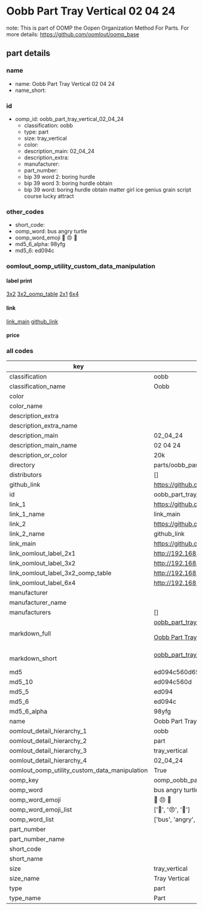 # Oobb Part Tray Vertical 02 04 24  

note: This is part of OOMP the Oopen Organization Method For Parts. For more details: https://github.com/oomlout/oomp_base

##  part details





### name
* name: Oobb Part Tray Vertical 02 04 24
* name_short: 
### id
* oomp_id: oobb_part_tray_vertical_02_04_24
  * classification: oobb
  * type: part
  * size: tray_vertical
  * color: 
  * description_main: 02_04_24
  * description_extra: 
  * manufacturer: 
  * part_number: 
  * bip 39 word 2: boring hurdle
  * bip 39 word 3: boring hurdle obtain
  * bip 39 word: boring hurdle obtain matter girl ice genius grain script course lucky attract

### other_codes
* short_code: 
* oomp_word: bus angry turtle
* oomp_word_emoji :bus: :angry: :turtle:
* md5_6_alpha: 98yfg
* md5_6: ed094c






### oomlout_oomp_utility_custom_data_manipulation
#### label print
[3x2](http://192.168.1.245:1112/?label=oomp%2098yfg)
[3x2_oomp_table](http://192.168.1.107:1112/?label=oomp%2098yfg)
[2x1](http://192.168.1.242:1112/?label=oomp%2098yfg)
[6x4](http://192.168.1.55:1112/?label=oomp%2098yfg)    

#### link

[link_main](https://github.com/oomlout/oomlout_oomp_current_version_messy/tree/main/parts/oobb_part_tray_vertical_02_04_24) [github_link](https://github.com/oomlout/oomlout_oomp_part_src/tree/main/parts/oobb_part_tray_vertical_02_04_24)                             

#### price







### all codes 
| key | value |  
| --- | --- |  
| classification | oobb |  
| classification_name | Oobb |  
| color |  |  
| color_name |  |  
| description_extra |  |  
| description_extra_name |  |  
| description_main | 02_04_24 |  
| description_main_name | 02 04 24 |  
| description_or_color | 20k |  
| directory | parts/oobb_part_tray_vertical_02_04_24 |  
| distributors | [] |  
| github_link | https://github.com/oomlout/oomlout_oomp_part_src/tree/main/parts/oobb_part_tray_vertical_02_04_24 |  
| id | oobb_part_tray_vertical_02_04_24 |  
| link_1 | https://github.com/oomlout/oomlout_oomp_current_version_messy/tree/main/parts/oobb_part_tray_vertical_02_04_24 |  
| link_1_name | link_main |  
| link_2 | https://github.com/oomlout/oomlout_oomp_part_src/tree/main/parts/oobb_part_tray_vertical_02_04_24 |  
| link_2_name | github_link |  
| link_main | https://github.com/oomlout/oomlout_oomp_current_version_messy/tree/main/parts/oobb_part_tray_vertical_02_04_24 |  
| link_oomlout_label_2x1 | http://192.168.1.242:1112/?label=oomp%2098yfg |  
| link_oomlout_label_3x2 | http://192.168.1.245:1112/?label=oomp%2098yfg |  
| link_oomlout_label_3x2_oomp_table | http://192.168.1.107:1112/?label=oomp%2098yfg |  
| link_oomlout_label_6x4 | http://192.168.1.55:1112/?label=oomp%2098yfg |  
| manufacturer |  |  
| manufacturer_name |  |  
| manufacturers | [] |  
| markdown_full | [oobb_part_tray_vertical_02_04_24](https://github.com/oomlout/oomlout_oomp_current_version_messy/tree/main/parts/oobb_part_tray_vertical_02_04_24)<br>[](https://github.com/oomlout/oomlout_oomp_current_version_messy/tree/main/parts/oobb_part_tray_vertical_02_04_24)<br>[Oobb Part Tray Vertical 02 04 24](https://github.com/oomlout/oomlout_oomp_current_version_messy/tree/main/parts/oobb_part_tray_vertical_02_04_24)<br><br> |  
| markdown_short | [oobb_part_tray_vertical_02_04_24](https://github.com/oomlout/oomlout_oomp_current_version_messy/tree/main/parts/oobb_part_tray_vertical_02_04_24)<br><br> |  
| md5 | ed094c560d658c1dc0b12895311be0cf |  
| md5_10 | ed094c560d |  
| md5_5 | ed094 |  
| md5_6 | ed094c |  
| md5_6_alpha | 98yfg |  
| name | Oobb Part Tray Vertical 02 04 24 |  
| oomlout_detail_hierarchy_1 | oobb |  
| oomlout_detail_hierarchy_2 | part |  
| oomlout_detail_hierarchy_3 | tray_vertical |  
| oomlout_detail_hierarchy_4 | 02_04_24 |  
| oomlout_oomp_utility_custom_data_manipulation | True |  
| oomp_key | oomp_oobb_part_tray_vertical_02_04_24 |  
| oomp_word | bus angry turtle |  
| oomp_word_emoji | :bus: :angry: :turtle: |  
| oomp_word_emoji_list | [':bus:', ':angry:', ':turtle:'] |  
| oomp_word_list | ['bus', 'angry', 'turtle'] |  
| part_number |  |  
| part_number_name |  |  
| short_code |  |  
| short_name |  |  
| size | tray_vertical |  
| size_name | Tray Vertical |  
| type | part |  
| type_name | Part |  
